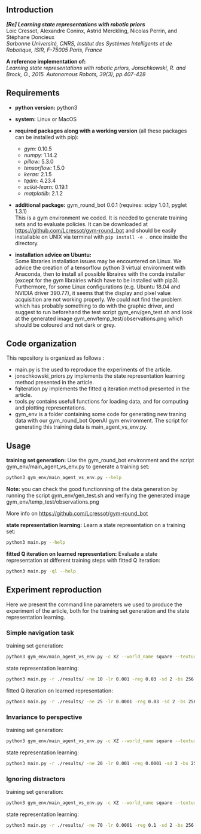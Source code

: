 ## Introduction

***[Re] Learning state representations with robotic priors***  
Loic Cressot, Alexandre Coninx, Astrid Merckling, Nicolas Perrin, and Stéphane Doncieux  
*Sorbonne Université, CNRS, Institut des Systèmes Intelligents et de Robotique, ISIR, F-75005 Paris, France*  
  
**A reference implementation of:**  
*Learning state representations with robotic priors, Jonschkowski, R. and Brock, O., 2015. Autonomous Robots, 39(3), pp.407-428*


## Requirements

+ **python version:** python3

+ **system:** Linux or MacOS

+ **required packages along with a working version** 
(all these packages can be installed with pip):
	+ *gym:* 0.10.5
	+ *numpy:* 1.14.2
	+ *pillow:* 5.3.0
	+ *tensorflow:* 1.5.0
	+ *keras:* 2.1.5
	+ *tqdm:* 4.23.4
	+ *scikit-learn:* 0.19.1
	+ *matplotlib:* 2.1.2

+ **additional package:**
gym_round_bot 0.0.1 (requires: scipy 1.0.1,  pyglet 1.3.1)  
This is a gym environment we coded. It is needed to generate training sets and to evaluate policies.
It can be downloaded at https://github.com/Lcressot/gym-round_bot and should be easily installable on UNIX via terminal with ```pip install -e .``` once inside the directory.

+ **installation advice on Ubuntu:**  
Some libraries installation issues may be encountered on Linux. We advice the creation of a tensorflow python 3 virtual environment with Anaconda, then to install all possible libraires with the conda installer (except for the gym librairies which have to be installed with pip3).  
Furthermore, for some Linux configurations (e.g. Ubuntu 18.04 and NVIDIA driver 390.77), it seems that the display and pixel value acquisition are not working properly. We could not find the problem which has probably something to do with the graphic driver, and suggest to run beforehand the test script gym_env/gen_test.sh and look at the generated image gym_env/temp_test/observations.png which should be coloured and not dark or grey.

## Code organization

This repository is organized as follows :
+ main.py is the used to reproduce the experiments of the article.
+ jonschkowski_priors.py implements the state representation learning method presented in the article.
+ fqiteration.py implements the fitted q iteration method presented in the article.
+ tools.py contains usefull functions for loading data, and for computing and plotting representations.
+ gym_env is a folder containing some code for generating new traning data with our gym_round_bot OpenAI gym environment. The script for generating this training data is main_agent_vs_env.py.

## Usage

**training set generation:**
Use the gym_round_bot environment and the script gym_env/main_agent_vs_env.py to generate a training set:
```Bash
python3 gym_env/main_agent_vs_env.py --help
```
**Note:** you can check the good functionning of the data generation by running the script gym_env/gen_test.sh and verifying the generated image gym_env/temp_test/observations.png

More info on https://github.com/Lcressot/gym-round_bot

**state representation learning:**
Learn a state representation on a training set:
```Bash
python3 main.py --help
```

**fitted Q iteration on learned representation:**
Evaluate a state representation at different training steps with fitted Q iteration:
```Bash
python3 main.py -ql --help
```

## Experiment reproduction

Here we present the command line parameters we used to produce the experiment of the article, both for the training set generation and the state representation learning.

### Simple navigation task 

training set generation:
```Bash
python3 gym_env/main_agent_vs_env.py -c XZ --world_name square --texture colours -xzt 2 2 1 -ms 50 -f 150 -nr 0.1 -obs 16 16 -ml -75 75 -nep 100 -rt ../data/ --world_size 45 45 --speed 3 --name simple
```

state representation learning:
```Bash
python3 main.py -r ./results/ -ne 10 -lr 0.001 -reg 0.03 -sd 2 -bs 256 -dis -trd ../data/simple_XZ_2x2x1_16x16_50x100_s3_f150_square_ws45x45_colours_noise0.10_ml2.npz 
```

fitted Q iteration on learned representation:
```Bash
python3 main.py -r ./results/ -ne 25 -lr 0.0001 -reg 0.03 -sd 2 -bs 256 -trd ../data/simple_XZ_2x2x1_16x16_50x100_s3_f150_square_ws45x45_colours_noise0.10_ml2.npz -ql
```


### Invariance to perspective

training set generation:
```Bash
python3 gym_env/main_agent_vs_env.py -c XZ --world_name square --texture colours -xzt 2 2 1 -ms 50 -f 150 -nr 0.1 -obs 16 16 -nep 100 -rt ../data/ --world_size 45 45 --speed 3 -agp -rd 6 --name topdown
```

state representation learning:
```Bash
python3 main.py -r ./results/ -ne 20 -lr 0.001 -reg 0.0001 -sd 2 -bs 256 -dis -trd ../data/topdown_XZ_2x2x1_16x16_50x100_s3_f65_square_ws45x45_gp-True_colours_noise0.10.npz 
```


### Ignoring distractors

training set generation:
```Bash
python3 gym_env/main_agent_vs_env.py -c XZ --world_name square --texture colours -xzt 2 2 1 -ms 50 -f 150 -nr 0.1 -obs 16 16 -ml -75 75 -nep 100 -rt ../data/ --world_size 45 45 --speed 3 --distractors --name distractors
```

state representation learning:
```Bash
python3 main.py -r ./results/ -ne 70 -lr 0.0001 -reg 0.1 -sd 2 -bs 256 -dis -trd ../data/distractors_XZ_2x2x1_16x16_50x100_s3_f150_square_ws45x45_colours_noise0.10_ml2_dis.npz
```
